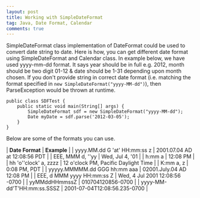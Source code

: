 ```yaml
---
layout: post
title: Working with SimpleDateFormat
tag: Java, Date Format, Calendar
comments: true
---
```


SimpleDateFormat class implementation of DateFormat could be used to convert date string to date.
Here is how, you can get different date format using SimpleDateFormat and Calendar class. In example below, we have used yyyy-mm-dd format. It says year should be in full e.g. 2012, month should be two digit 01-12 & date should be 1-31 depending upon month chosen.
If you don't provide string in correct date format (i.e. matching the format specified in `new SimpleDateFormat("yyyy-MM-dd")`), then ParseException would be thrown at runtime.

	public class SDFTest {
		public static void main(String[] args) {
			SimpleDateFormat sdf = new SimpleDateFormat("yyyy-MM-dd");
			Date myDate = sdf.parse('2012-03-05');
		}
	}   
    
Below are some of the formats you can use.  

| __Date Format__ 					| __Example__							|
| yyyy.MM.dd G 'at' HH:mm:ss z 		| 2001.07.04 AD at 12:08:56 PDT 		|
| EEE, MMM d, ''yy 					| Wed, Jul 4, '01						|
| h:mm a							| 12:08 PM								|
| hh 'o''clock' a, zzzz				| 12 o'clock PM, Pacific Daylight Time	|
| K:mm a, z							| 0:08 PM, PDT							|
| yyyyy.MMMMM.dd GGG hh:mm aaa		| 02001.July.04 AD 12:08 PM				|
| EEE, d MMM yyyy HH:mm:ss Z		| Wed, 4 Jul 2001 12:08:56 -0700		|
| yyMMddHHmmssZ						| 010704120856-0700	 	 				|
| yyyy-MM-dd'T'HH:mm:ss.SSSZ		| 2001-07-04T12:08:56.235-0700			|
